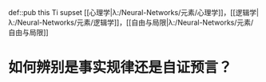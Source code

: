 def::pub this Ti supset [[心理学|λ:/Neural-Networks/元素/心理学]]，[[逻辑学|λ:/Neural-Networks/元素/逻辑学]]，[[自由与局限|λ:/Neural-Networks/元素/自由与局限]]



# 如何辨别是事实规律还是自证预言？

